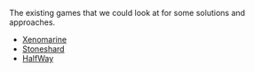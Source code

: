 The existing games that we could look at for some solutions and approaches.

- [Xenomarine](https://store.steampowered.com/app/676830/Xenomarine/)
- [Stoneshard](https://store.steampowered.com/app/869760/Stoneshard_Prologue/)
- [HalfWay](https://store.steampowered.com/app/253150/Halfway/)
